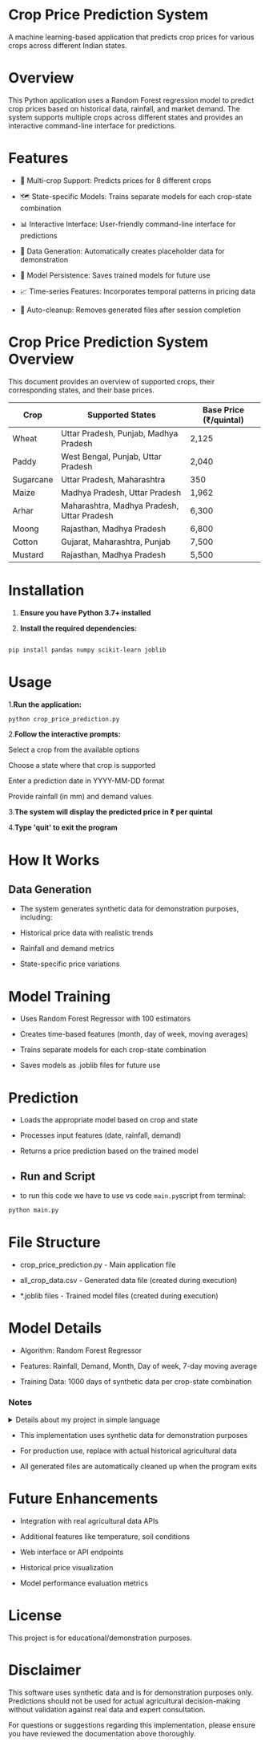 # Crop Price Prediction System
A machine learning-based application that predicts crop prices for various crops across different Indian states.

# Overview
This Python application uses a Random Forest regression model to predict crop prices based on historical data, rainfall, and market demand. The system supports multiple crops across different states and provides an interactive command-line interface for predictions.

# Features
- 🎯 Multi-crop Support: Predicts prices for 8 different crops

- 🗺️ State-specific Models: Trains separate models for each crop-state combination

- 📊 Interactive Interface: User-friendly command-line interface for predictions

- 🔄 Data Generation: Automatically creates placeholder data for demonstration

- 💾 Model Persistence: Saves trained models for future use

- 📈 Time-series Features: Incorporates temporal patterns in pricing data

- 🧹 Auto-cleanup: Removes generated files after session completion

# Crop Price Prediction System Overview

This document provides an overview of supported crops, their corresponding states, and their base prices.

| Crop      | Supported States                            | Base Price (₹/quintal) |
|-----------|---------------------------------------------|------------------------|
| Wheat     | Uttar Pradesh, Punjab, Madhya Pradesh       | 2,125                  |
| Paddy     | West Bengal, Punjab, Uttar Pradesh          | 2,040                  |
| Sugarcane | Uttar Pradesh, Maharashtra                  | 350                    |
| Maize     | Madhya Pradesh, Uttar Pradesh               | 1,962                  |
| Arhar     | Maharashtra, Madhya Pradesh, Uttar Pradesh  | 6,300                  |
| Moong     | Rajasthan, Madhya Pradesh                   | 6,800                  |
| Cotton    | Gujarat, Maharashtra, Punjab                | 7,500                  |
| Mustard   | Rajasthan, Madhya Pradesh                   | 5,500                  |
# Installation
1. **Ensure you have Python 3.7+ installed**

2. **Install the required dependencies:**

``` bash

pip install pandas numpy scikit-learn joblib
```

# Usage
1.**Run the application:**

```bash
python crop_price_prediction.py
```
2.**Follow the interactive prompts:**

 Select a crop from the available options

Choose a state where that crop is supported

Enter a prediction date in YYYY-MM-DD format

Provide rainfall (in mm) and demand values

3.**The system will display the predicted price in ₹ per quintal**

4.**Type 'quit' to exit the program**

# How It Works
## Data Generation
- The system generates synthetic data for demonstration purposes, including:

- Historical price data with realistic trends

- Rainfall and demand metrics

- State-specific price variations

# Model Training
- Uses Random Forest Regressor with 100 estimators

- Creates time-based features (month, day of week, moving averages)

- Trains separate models for each crop-state combination

- Saves models as .joblib files for future use

# Prediction
- Loads the appropriate model based on crop and state

- Processes input features (date, rainfall, demand)

- Returns a price prediction based on the trained model
- ## Run and Script ##
- to run this code we have to  use vs code `main.py`script from terminal:
 ```bash
 python main.py
 ```

#  File Structure
- crop_price_prediction.py - Main application file
 
- all_crop_data.csv - Generated data file (created during execution)

- *.joblib files - Trained model files (created during execution)

# Model Details
- Algorithm: Random Forest Regressor

- Features: Rainfall, Demand, Month, Day of week, 7-day moving average

- Training Data: 1000 days of synthetic data per crop-state combination

### Notes
<details><summary>Details about my project in simple language</summary>
# 🌾 Agricultural Commodities Price Prediction using Machine Learning  

## 📌 Introduction  
Agriculture sector humare economy ka backbone hai, lekin sabse badi problem hai **commodity price volatility** (daam ka utar-chadhav). Farmers ki income, food supply chain ka stability aur national planning sab isi pe depend karta hai.  

Traditional methods (historical averages ya manual analysis) slow hote hain aur complex patterns samajhne mein weak hote hain.  

👉 Is project ka main focus hai ek **Machine Learning based system** banana jo **agricultural commodities ke daam ko predict** kare. Historical data (prices, weather, market arrivals, macroeconomic indicators) ko use karke, ML models **accurate aur timely forecasting** denge.  

Yeh system farmers, traders aur policymakers ko:  
- Better decision making 🧑‍🌾  
- Risk kam karne 🔐  
- Profit aur stability improve karne 📈  
mein help karega.  

---

## 🎯 Objectives  

Main objective: Ek **ML model design aur deploy** karna jo **commodities ke daam accurately predict** kare.  

### Sub-objectives:  
- 📊 **Data Aggregation**: Prices, weather, production, aur economic data collect aur merge karna.  
- ⚙️ **Feature Engineering**: Price pe impact karne wale important features banana.  
- 🤖 **Model Development**: Multiple ML models train/test karke best select karna.  
- 🔗 **System Implementation**: Data se prediction tak complete pipeline (API ke saath).  
- 💡 **Actionable Insights**: Farmers aur traders ko decision support dena.  

---

## 📍 Scope  

### ✅ In-Scope:  
- **Commodities**: Wheat, Rice, Pulses (Tur), Onion.  
- **Region**: Indian mandis (Agmarknet data).  
- **Prediction Horizon**: 7 – 30 din ka forecast.  
- **Users**: Farmers, traders, cooperatives, govt. departments.  

### ❌ Out-of-Scope:  
- Automated trading system.  
- Global exchange price predictions.  
- Black swan events (pandemic, war, etc.).  

---

## 🛠️ Features (Feature Engineering)  

Model ki accuracy depend karegi **input features** pe.  

| Category            | Feature Name            | Description |
|----------------------|--------------------------|-------------|
| **Time-Series Data** | Lag Prices (P_t−1, P_t−7) | Pichle din/hafton ke daam |
|                      | Moving Averages (MA_7, MA_30) | Price trends ko capture karna |
|                      | Volatility | Price ka stability measure |
| **Market Data**      | Market Arrivals (Supply) | Mandi mein commodity ka aana |
|                      | Trading Volume | Din ka total trading quantity |
|                      | MSP | Govt. support price |
| **Weather Data**     | Temperature, Rainfall, Humidity, Extreme Events | Crop growth aur health indicators |
| **Agriculture Data** | Sowing Area, Production Estimates, NDVI | Yield aur crop health |
| **Temporal Data**    | Day, Month, Season | Seasonal & harvesting patterns |
| **Economic Data**    | Fuel Prices, Inflation (CPI), Global Prices | Macro factors & transport costs |

---

## 🏗️ System Architecture  

1. **Data Collection**  
   - Sources: Agmarknet (prices), IMD (weather), Ministry of Agriculture (production, MSP), Public APIs (economic).  
   - Storage: PostgreSQL / Data lake.  

2. **Data Preprocessing**  
   - Cleaning: Missing values & outliers handle karna.  
   - Scaling: MinMaxScaler / StandardScaler.  
   - Feature Engineering: Lag, MA, seasonal flags.  

3. **Model Training & Evaluation**  
   - Data split (time-series based).  
   - Algorithms train + Hyperparameter tuning.  
   - Metrics: MAE, RMSE, R².  

4. **Prediction Engine (API)**  
   - Best model serialize karna.  
   - REST API (Flask/FastAPI).  

5. **Deployment & UI**  
   - Cloud (AWS/GCP).  
   - Web dashboard / Mobile app.  

6. **Monitoring & Retraining**  
   - Quarterly retraining with new data.  

---

## 🤖 Algorithms  

- **Baseline Models**: ARIMA, SARIMA (time-series).  
- **Tree-Based Models**: Random Forest, XGBoost, LightGBM.  
- **Deep Learning Models**:  
  - LSTM (sequence learning).  
  - GRU (lighter, faster).  

---

## 🧩 Final Model (Hybrid Approach)  

- **Problem**: Regression task → Predict future price (P_t+k) using features X_t.  
- **Architecture**:  
  - LSTM → Time-series features.  
  - XGBoost → Static + contextual features.  
  - Final Layer → Linear regression / weighted average for combined output.  

- **Deployment**: REST API microservice.  
- **Output**: Price prediction + confidence interval.  

---

## 🚀 Deployment  

- Cloud hosted (AWS/GCP).  
- REST API for integration.  
- User-friendly **dashboard/mobile app** for farmers & traders.  

---

## ✅ Conclusion  

Yeh project **agriculture commodity price forecasting** ko smarter, faster aur reliable banata hai.  
- Farmers → Best time to sell 🌱  
- Traders → Smart buying decisions 💰  
- Policymakers → Food security planning 🏛️  

👉 Hybrid ML model (LSTM + XGBoost) ensures **better accuracy + robustness**.  

---

👨‍💻 *Developed for empowering agriculture with Machine Learning & Data Science.*  

 
</details>

- This implementation uses synthetic data for demonstration purposes

- For production use, replace with actual historical agricultural data

- All generated files are automatically cleaned up when the program exits

# Future Enhancements
- Integration with real agricultural data APIs

- Additional features like temperature, soil conditions

- Web interface or API endpoints

- Historical price visualization

- Model performance evaluation metrics

# License
This project is for educational/demonstration purposes.
# Disclaimer
This software uses synthetic data and is for demonstration purposes only. Predictions should not be used for actual agricultural decision-making without validation against real data and expert consultation.

For questions or suggestions regarding this implementation, please ensure you have reviewed the documentation above thoroughly.

